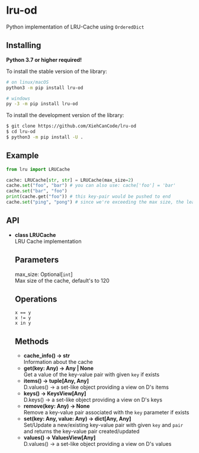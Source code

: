 # lru-od
Python implementation of LRU-Cache using `OrderedDict`

## Installing
**Python 3.7 or higher required!**

To install the stable version of the library:
```sh
# on linux/macOS
python3 -m pip install lru-od

# windows
py -3 -m pip install lru-od
```

To install the development version of the library:
```sh
$ git clone https://github.com/XiehCanCode/lru-od
$ cd lru-od
$ python3 -m pip install -U .
```

## Example
```py
from lru import LRUCache

cache: LRUCache[str, str] = LRUCache(max_size=2)
cache.set("foo", "bar") # you can also use: cache['foo'] = 'bar'
cache.set("bar", "foo")
print(cache.get("foo")) # this key-pair would be pushed to end
cache.set("ping", "pong") # since we're exceeding the max size, the least used will be removed, in this case it's {'bar': 'foo'}
```

## API
- **class LRUCache**<br>
    LRU Cache implementation

    Parameters
    ----------
    max_size: Optional[`int`]<br>
        Max size of the cache, default's to 120

    Operations
    ----------
    `x == y`<br>
    `x != y`<br>
    `x in y`<br>

    Methods
    -------
    - **cache_info() -> str**<br>
        Information about the cache
    - **get(key: Any) -> Any | None**<br>
        Get a value of the key-value pair with given `key` if exists
    - **items() -> tuple[Any, Any]**<br>
        D.values() -> a set-like object providing a view on D's items
    - **keys() -> KeysView[Any]**<br>
        D.keys() -> a set-like object providing a view on D's keys
    - **remove(key: Any) -> None**<br>
        Remove a key-value pair associated with the `key` parameter if exists
    - **set(key: Any, value: Any) -> dict[Any, Any]**<br>
        Set/Update a new/existing key-value pair with given `key` and `pair` and returns the key-value pair created/updated
    - **values() -> ValuesView[Any]**<br>
        D.values() -> a set-like object providing a view on D's values
